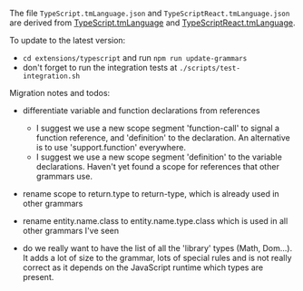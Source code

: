 The file `TypeScript.tmLanguage.json` and `TypeScriptReact.tmLanguage.json` are derived from [TypeScript.tmLanguage](https://github.com/Microsoft/TypeScript-TmLanguage/blob/master/TypeScript.tmLanguage) and [TypeScriptReact.tmLanguage](https://github.com/Microsoft/TypeScript-TmLanguage/blob/master/TypeScriptReact.tmLanguage).

To update to the latest version:

- `cd extensions/typescript` and run `npm run update-grammars`
- don't forget to run the integration tests at `./scripts/test-integration.sh`

Migration notes and todos:

- differentiate variable and function declarations from references

  - I suggest we use a new scope segment 'function-call' to signal a function reference, and 'definition' to the declaration. An alternative is to use 'support.function' everywhere.
  - I suggest we use a new scope segment 'definition' to the variable declarations. Haven't yet found a scope for references that other grammars use.

- rename scope to return.type to return-type, which is already used in other grammars
- rename entity.name.class to entity.name.type.class which is used in all other grammars I've seen

- do we really want to have the list of all the 'library' types (Math, Dom...). It adds a lot of size to the grammar, lots of special rules and is not really correct as it depends on the JavaScript runtime which types are present.
